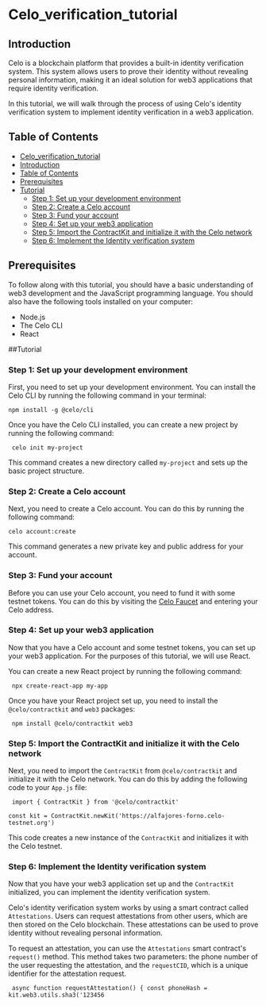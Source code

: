 # Celo_verification_tutorial
## Introduction
Celo is a blockchain platform that provides a built-in identity verification system. This system allows users to prove their identity without revealing personal information, making it an ideal solution for web3 applications that require identity verification.

In this tutorial, we will walk through the process of using Celo's identity verification system to implement identity verification in a web3 application.

## Table of Contents
- [Celo_verification_tutorial](#celo_verification_tutorial)
 - [Introduction](#introduction)
  - [Table of Contents](#table-of-contents)
  - [Prerequisites](#prerequisites)
  - [Tutorial](#tutorial)
    - [Step 1: Set up your development environment](#step-1-set-up-your-development-environment)
    - [Step 2: Create a Celo account](#step-2-:-create-a-celo-account)
    - [Step 3: Fund your account](#step-3-:-fund-your-account)
    - [Step 4: Set up your web3 application](#step-4-:-set-up-your-web3-application)
    - [Step 5: Import the ContractKit and initialize it with the Celo network](#step-5-:-import-the-contractKit-and-initialize-it-with-the-celo-network)
    - [Step 6: Implement the Identity verification system](#step-6-:-implement-the-identity-verification-system)
  

## Prerequisites
To follow along with this tutorial, you should have a basic understanding of web3 development and the JavaScript programming language. You should also have the following tools installed on your computer:

- Node.js
- The Celo CLI
- React

##Tutorial
### Step 1: Set up your development environment
First, you need to set up your development environment. You can install the Celo CLI by running the following command in your terminal:

``npm install -g @celo/cli``  

Once you have the Celo CLI installed, you can create a new project by running the following command:

``
celo init my-project`` 

This command creates a new directory called `my-project` and sets up the basic project structure.

### Step 2: Create a Celo account
Next, you need to create a Celo account. You can do this by running the following command:

``celo account:create``  

This command generates a new private key and public address for your account.

### Step 3: Fund your account
Before you can use your Celo account, you need to fund it with some testnet tokens. You can do this by visiting the [Celo Faucet](https://faucet.celo.org/alfajores) and entering your Celo address.

### Step 4: Set up your web3 application
Now that you have a Celo account and some testnet tokens, you can set up your web3 application. For the purposes of this tutorial, we will use React.

You can create a new React project by running the following command:

``
npx create-react-app my-app``  

Once you have your React project set up, you need to install the `@celo/contractkit` and `web3` packages:

``
npm install @celo/contractkit web3``  

### Step 5: Import the ContractKit and initialize it with the Celo network
Next, you need to import the ```ContractKit``` from ```@celo/contractkit``` and initialize it with the Celo network. You can do this by adding the following code to your ``App.js`` file:

``
import { ContractKit } from '@celo/contractkit'``

``const kit = ContractKit.newKit('https://alfajores-forno.celo-testnet.org')``  

This code creates a new instance of the ``ContractKit`` and initializes it with the Celo testnet.

### Step 6: Implement the Identity verification system
Now that you have your web3 application set up and the ``ContractKit`` initialized, you can implement the identity verification system.

Celo's identity verification system works by using a smart contract called ``Attestations``. Users can request attestations from other users, which are then stored on the Celo blockchain. These attestations can be used to prove identity without revealing personal information.

To request an attestation, you can use the ``Attestations`` smart contract's ``request()`` method. This method takes two parameters: the phone number of the user requesting the attestation, and the ``requestCID``, which is a unique identifier for the attestation request.

``
async function requestAttestation() {
  const phoneHash = kit.web3.utils.sha3('123456``

